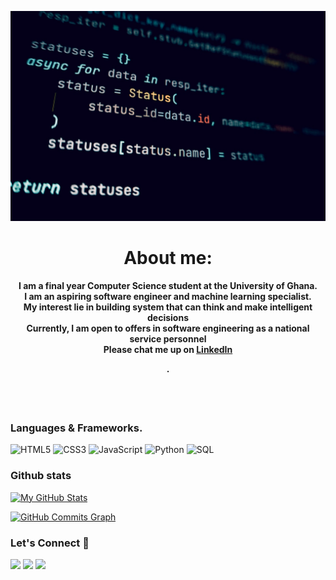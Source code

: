 <div align="center">
</div>

 

<div align="center">
 
 ![alt text](code.jpg)

</div>
 
<div align="center">

<h1>About me:</h1>

</div>

<div align="center">

<h4>
 <P>I am a final year Computer Science student at the University of Ghana.<br>
  I am an aspiring software engineer and machine learning specialist. <br>
  My interest lie in building system that can think and make intelligent decisions <br>
  Currently, I am open to offers in software engineering as a national service personnel<br>
  Please chat me up on <a href="https://www.linkedin.com/in/patrickattankurugu1/" >LinkedIn</a> <br>
  
  .</P>

</h4>

</div>


</div>


<br />
<br />
</div>

[website]: http://patrickattankurugu.github.io/
[linkedin]: https://www.linkedin.com/in/patrickattankurugu1/

### Languages & Frameworks.
![HTML5](https://icongr.am/devicon/html5-original.svg?size=50&color=currentColor)
![CSS3](https://icongr.am/devicon/css3-original.svg?size=50&color=currentColor)
![JavaScript](https://icongr.am/devicon/javascript-original.svg?size=50&color=currentColor)
![Python](https://icongr.am/devicon/python-original.svg?size=50&color=currentColor)
![SQL](https://icongr.am/devicon/sql-original.svg?size=50&color=currentColor)

### Github stats
[![My GitHub Stats](https://github-readme-stats.vercel.app/api/?username=PatrickAttankurugu&count_private=true&theme=tokyonight&showicons=true)]()



<a href="http://www.github.com/PatrickAttankurugu"><img src="https://activity-graph.herokuapp.com/graph?username=PatrickAttankurugu&bg_color=1c1917&color=ffffff&line=0891b2&point=ffffff&area_color=1c1917&area=true&hide_border=true&custom_title=GitHub%20Commits%20Graph" alt="GitHub Commits Graph" /></a>


<h3 align="left">Let's Connect 🤝</h3>
<div align="left">
<a target="_blank"
href="https://www.linkedin.com/in/patrickattankurugu400/"><img
src="https://img.shields.io/badge/-LinkedIn-0077b5?style=for-the-badge&logo=LinkedIn&logoColor=white"></img></a> <a target="_blank"
href="mailto:patricka.azuma@gmail.com"><img
src="https://img.shields.io/badge/-Gmail-D14836?style=for-the-badge&logo=Gmail&logoColor=white"></img></a> <a target="_blank"
href="https://twitter.com/PatrickAttanku1"><img
src="https://img.shields.io/badge/-Twitter-1DA1F2?style=for-the-badge&logo=Twitter&logoColor=white"></img></a>
<div/>




